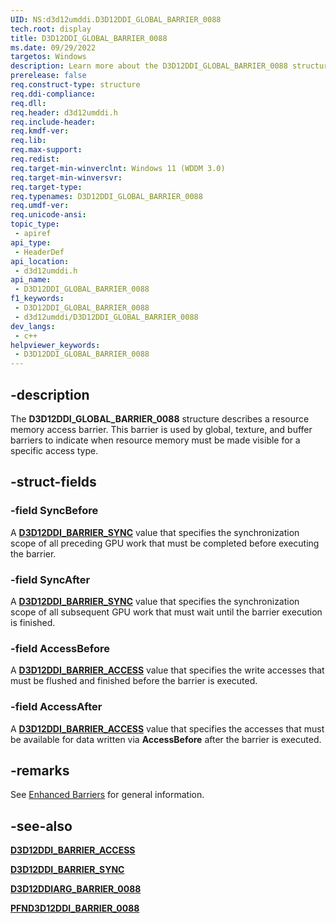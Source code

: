 ```yaml
---
UID: NS:d3d12umddi.D3D12DDI_GLOBAL_BARRIER_0088
tech.root: display
title: D3D12DDI_GLOBAL_BARRIER_0088
ms.date: 09/29/2022
targetos: Windows
description: Learn more about the D3D12DDI_GLOBAL_BARRIER_0088 structure.
prerelease: false
req.construct-type: structure
req.ddi-compliance: 
req.dll: 
req.header: d3d12umddi.h
req.include-header: 
req.kmdf-ver: 
req.lib: 
req.max-support: 
req.redist: 
req.target-min-winverclnt: Windows 11 (WDDM 3.0)
req.target-min-winversvr: 
req.target-type: 
req.typenames: D3D12DDI_GLOBAL_BARRIER_0088
req.umdf-ver: 
req.unicode-ansi: 
topic_type:
 - apiref
api_type:
 - HeaderDef
api_location:
 - d3d12umddi.h
api_name:
 - D3D12DDI_GLOBAL_BARRIER_0088
f1_keywords:
 - D3D12DDI_GLOBAL_BARRIER_0088
 - d3d12umddi/D3D12DDI_GLOBAL_BARRIER_0088
dev_langs:
 - c++
helpviewer_keywords:
 - D3D12DDI_GLOBAL_BARRIER_0088
---
```


## -description

The **D3D12DDI_GLOBAL_BARRIER_0088** structure describes a resource memory access barrier. This barrier is used by global, texture, and buffer barriers to indicate when resource memory must be made visible for a specific access type.

## -struct-fields

### -field SyncBefore

A [**D3D12DDI_BARRIER_SYNC**](ne-d3d12umddi-d3d12ddi_barrier_sync.md) value that specifies the synchronization scope of all preceding GPU work that must be completed before executing the barrier.

### -field SyncAfter

A [**D3D12DDI_BARRIER_SYNC**](ne-d3d12umddi-d3d12ddi_barrier_sync.md) value that specifies the synchronization scope of all subsequent GPU work that must wait until the barrier execution is finished.

### -field AccessBefore

A [**D3D12DDI_BARRIER_ACCESS**](ne-d3d12umddi-d3d12ddi_barrier_access.md) value that specifies the write accesses that must be flushed and finished before the barrier is executed.

### -field AccessAfter

A [**D3D12DDI_BARRIER_ACCESS**](ne-d3d12umddi-d3d12ddi_barrier_access.md) value that specifies the accesses that must be available for data written via **AccessBefore** after the barrier is executed.

## -remarks

See [Enhanced Barriers](/windows-hardware/drivers/display/enhanced-barriers) for general information.

## -see-also

[**D3D12DDI_BARRIER_ACCESS**](ne-d3d12umddi-d3d12ddi_barrier_access.md)

[**D3D12DDI_BARRIER_SYNC**](ne-d3d12umddi-d3d12ddi_barrier_sync.md)

[**D3D12DDIARG_BARRIER_0088**](ns-d3d12umddi-d3d12ddiarg_barrier_0088.md)

[**PFND3D12DDI_BARRIER_0088**](nc-d3d12umddi-pfnd3d12ddi_barrier_0088.md)
